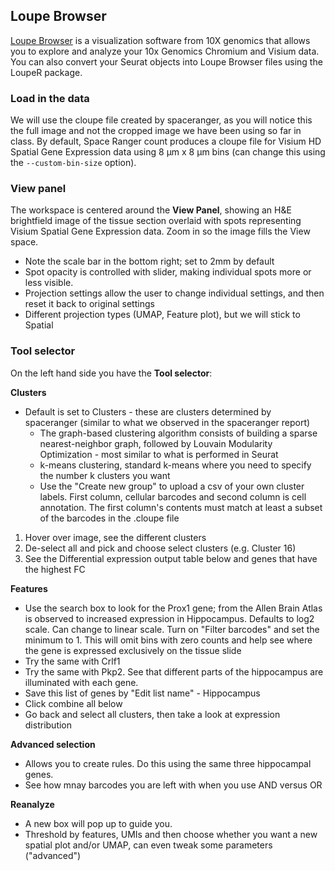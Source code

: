 ## Loupe Browser

[Loupe Browser](https://www.10xgenomics.com/support/software/loupe-browser/latest) is a  visualization software from 10X genomics that allows you to explore and analyze your 10x Genomics Chromium and Visium data. You can also convert your Seurat objects into Loupe Browser files using the LoupeR package.

### Load in the data
We will use the cloupe file created by spaceranger, as you will notice this the full image and not the cropped image we have been using so far in class. By default, Space Ranger count produces a cloupe file for Visium HD Spatial Gene Expression data using 8 µm x 8 µm bins (can change this using the `--custom-bin-size` option).

### View panel

The workspace is centered around the **View Panel**, showing an H&E brightfield image of the tissue section overlaid with spots representing Visium Spatial Gene Expression data. Zoom in so the image fills the View space.
* Note the scale bar in the bottom right; set to 2mm by default
* Spot opacity is controlled with slider, making individual spots more or less visible.
* Projection settings allow the user to change individual settings, and then reset it back to original settings
* Different projection types (UMAP, Feature plot), but we will stick to Spatial

### Tool selector
On the left hand side you have the **Tool selector**:

**Clusters**

* Default is set to Clusters - these are clusters determined by spaceranger (similar to what we observed in the spaceranger report)
  * The graph-based clustering algorithm consists of building a sparse nearest-neighbor graph, followed by Louvain Modularity Optimization - most similar to what is performed in Seurat
  * k-means clustering, standard k-means where you need to specify the number k clusters you want
  * Use the "Create new group" to upload a csv of your own cluster labels. First column, cellular barcodes and second column is cell annotation. The first column's contents must match at least a subset of the barcodes in the .cloupe file

1. Hover over image, see the different clusters
2. De-select all and pick and choose select clusters (e.g. Cluster 16)
3. See the Differential expression output table below and genes that have the highest FC

**Features**

* Use the search box to look for the Prox1 gene; from the Allen Brain Atlas is observed to increased expression in Hippocampus. Defaults to log2 scale. Can change to linear scale. Turn on "Filter barcodes" and set the minimum to 1. This will omit bins with zero counts and help see where the gene is expressed exclusively on the tissue slide
* Try the same with Crlf1
* Try the same with Pkp2. See that different parts of the hippocampus are illuminated with each gene.
* Save this list of genes by "Edit list name" - Hippocampus
* Click combine all below
* Go back and select all clusters, then take a look at expression distribution

**Advanced selection**

* Allows you to create rules. Do this using the same three hippocampal genes.
* See how mnay barcodes you are left with when you use AND versus OR

 **Reanalyze**

 * A new box will pop up to guide you.
 * Threshold by features, UMIs and then choose whether you want a new spatial plot and/or UMAP, can even tweak some parameters ("advanced")
